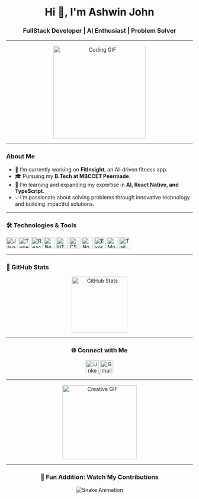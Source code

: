 <h1 align="center">Hi 👋, I'm Ashwin John</h1>
<h3 align="center">FullStack Developer | AI Enthusiast | Problem Solver</h3>

---

<div align="center">
<img src="https://media.giphy.com/media/RbDKaczqWovIugyJmW/giphy.gif" height="250" alt="Coding GIF" />
</div>

---

### About Me

- 🔭 I’m currently working on **FitInsight**, an AI-driven fitness app.  
- 🎓 Pursuing my **B.Tech at MBCCET Peermade**.  
- 🌱 I’m learning and expanding my expertise in **AI, React Native, and TypeScript**.  
- 💡 I’m passionate about solving problems through innovative technology and building impactful solutions.  

---

### 🛠️ Technologies & Tools

<div align="left">
  <img src="https://cdn.jsdelivr.net/gh/devicons/devicon/icons/javascript/javascript-original.svg" height="30" alt="JavaScript" />
  <img src="https://cdn.jsdelivr.net/gh/devicons/devicon/icons/typescript/typescript-original.svg" height="30" alt="TypeScript" />
  <img src="https://cdn.jsdelivr.net/gh/devicons/devicon/icons/react/react-original.svg" height="30" alt="React" />
  <img src="https://cdn.jsdelivr.net/gh/devicons/devicon/icons/nextjs/nextjs-original-wordmark.svg" height="30" alt="Next.js" />
  <img src="https://cdn.jsdelivr.net/gh/devicons/devicon/icons/html5/html5-original.svg" height="30" alt="HTML5" />
  <img src="https://cdn.jsdelivr.net/gh/devicons/devicon/icons/css3/css3-original.svg" height="30" alt="CSS3" />
  <img src="https://cdn.jsdelivr.net/gh/devicons/devicon/icons/nodejs/nodejs-original.svg" height="30" alt="Node.js" />
  <img src="https://cdn.jsdelivr.net/gh/devicons/devicon/icons/express/express-original-wordmark.svg" height="30" alt="Express.js" />
  <img src="https://cdn.jsdelivr.net/gh/devicons/devicon/icons/mongodb/mongodb-original.svg" height="30" alt="MongoDB" />
  <img src="https://cdn.jsdelivr.net/gh/devicons/devicon/icons/tailwindcss/tailwindcss-plain.svg" height="30" alt="Tailwind CSS" />
</div>

---

### 🌟 GitHub Stats

<div align="center">
  <img src="https://github-readme-stats.vercel.app/api?username=ashwinjohn&show_icons=true&theme=radical" height="150" alt="GitHub Stats" />
<!--   <img src="https://github-readme-stats.vercel.app/api/top-langs?username=ashwinjohn&layout=compact&theme=radical" height="150" alt="Top Languages" />
</div> -->

---

### 🌐 Connect with Me

<div align="center">
  <a href="https://linkedin.com/in/ashwinjohn611" target="_blank">
    <img src="https://img.shields.io/static/v1?message=LinkedIn&logo=linkedin&label=&color=0077B5&logoColor=white&labelColor=&style=for-the-badge" height="35" alt="LinkedIn" />
  </a>
  <a href="mailto:ashwinjohn@example.com" target="_blank">
    <img src="https://img.shields.io/static/v1?message=Gmail&logo=gmail&label=&color=D14836&logoColor=white&labelColor=&style=for-the-badge" height="35" alt="Gmail" />
  </a>
</div>

---

<div align="center">
  <img src="https://media.giphy.com/media/xUA7bdpLxQhsSQdyog/giphy.gif" height="200" alt="Creative GIF" />
</div>

---

### 🐍 Fun Addition: Watch My Contributions

<div align="center">
  <img src="https://raw.githubusercontent.com/ashwinjohn/ashwinjohn/output/snake.svg" alt="Snake Animation" />
</div>
